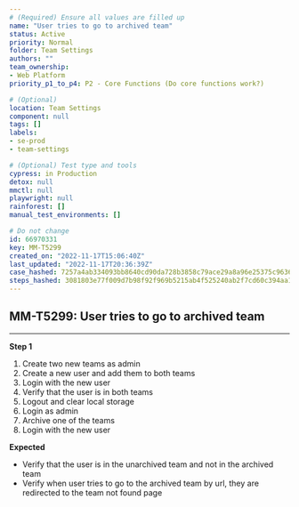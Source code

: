 ```yaml
---
# (Required) Ensure all values are filled up
name: "User tries to go to archived team"
status: Active
priority: Normal
folder: Team Settings
authors: ""
team_ownership: 
- Web Platform
priority_p1_to_p4: P2 - Core Functions (Do core functions work?)

# (Optional)
location: Team Settings
component: null
tags: []
labels: 
- se-prod
- team-settings

# (Optional) Test type and tools
cypress: in Production
detox: null
mmctl: null
playwright: null
rainforest: []
manual_test_environments: []

# Do not change
id: 66970331
key: MM-T5299
created_on: "2022-11-17T15:06:40Z"
last_updated: "2022-11-17T20:36:39Z"
case_hashed: 7257a4ab334093bb8640cd90da728b3858c79ace29a8a96e25375c9636d1180bb45b95c933ce1ea4b77b3065d7c5bd10
steps_hashed: 3081803e77f009d7b98f92f969b5215ab4f525240ab2f7cd60c394aa110e0310cef3b9cf5c2ef74c4fdca107e4029414
---
```


<!-- (Auto-generated) Based on frontmatter's "key" and "name" -->

## MM-T5299: User tries to go to archived team

---

**Step 1**

1. Create two new teams as admin
2. Create a new user and add them to both teams
3. Login with the new user
4. Verify that the user is in both teams
5. Logout and clear local storage
6. Login as admin
7. Archive one of the teams
8. Login with the new user

**Expected**

- Verify that the user is in the unarchived team and not in the archived team
- Verify when user tries to go to the archived team by url, they are redirected to the team not found page
